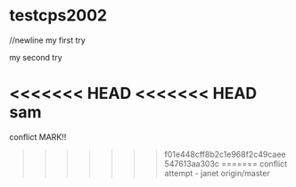 # testcps2002
//newline
my first try

my second try

<<<<<<< HEAD
<<<<<<< HEAD
sam 
=======
conflict MARK!!
>>>>>>> f01e448cff8b2c1e968f2c49caee547613aa303c
=======
conflict attempt - janet 
>>>>>>> origin/master

